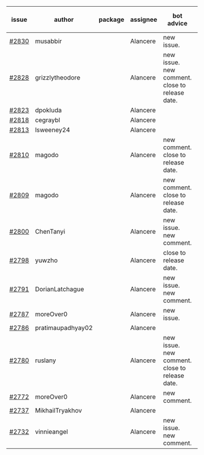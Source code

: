 | issue | author | package | assignee | bot advice | created date of issue | target release date | date from target |
| ------ | ------ | ------ | ------ | ------ | ------ | ------ | :-----: |
| [#2830](https://github.com/Azure/sdk-release-request/issues/2830) | musabbir |  | Alancere | new issue. | 05-19 | 06-02 |  |
| [#2828](https://github.com/Azure/sdk-release-request/issues/2828) | grizzlytheodore |  | Alancere | new issue. new comment. close to release date.  | 05-19 | 05-24 | 1 |
| [#2823](https://github.com/Azure/sdk-release-request/issues/2823) | dpokluda |  | Alancere |  | 05-18 | 05-31 |  |
| [#2818](https://github.com/Azure/sdk-release-request/issues/2818) | cegraybl |  | Alancere |  | 05-17 | 05-31 |  |
| [#2813](https://github.com/Azure/sdk-release-request/issues/2813) | lsweeney24 |  | Alancere |  | 05-16 | 05-30 |  |
| [#2810](https://github.com/Azure/sdk-release-request/issues/2810) | magodo |  | Alancere | new comment. close to release date.  | 05-16 | 05-23 | 0 |
| [#2809](https://github.com/Azure/sdk-release-request/issues/2809) | magodo |  | Alancere | new comment. close to release date.  | 05-16 | 05-23 | 0 |
| [#2800](https://github.com/Azure/sdk-release-request/issues/2800) | ChenTanyi |  | Alancere | new issue. new comment. | 05-16 | 05-19 |  |
| [#2798](https://github.com/Azure/sdk-release-request/issues/2798) | yuwzho |  | Alancere | close to release date.  | 05-16 | 05-23 | 0 |
| [#2791](https://github.com/Azure/sdk-release-request/issues/2791) | DorianLatchague |  | Alancere | new issue. new comment. | 05-12 | 05-16 |  |
| [#2787](https://github.com/Azure/sdk-release-request/issues/2787) | moreOver0 |  | Alancere | new issue. | 05-12 | 05-19 |  |
| [#2786](https://github.com/Azure/sdk-release-request/issues/2786) | pratimaupadhyay02 |  | Alancere |  | 05-12 | 05-16 |  |
| [#2780](https://github.com/Azure/sdk-release-request/issues/2780) | ruslany |  | Alancere | new issue. new comment. close to release date.  | 05-12 | 05-24 | 1 |
| [#2772](https://github.com/Azure/sdk-release-request/issues/2772) | moreOver0 |  | Alancere | new comment. | 05-10 | 05-17 |  |
| [#2737](https://github.com/Azure/sdk-release-request/issues/2737) | MikhailTryakhov |  | Alancere |  | 04-25 | 05-02 |  |
| [#2732](https://github.com/Azure/sdk-release-request/issues/2732) | vinnieangel |  | Alancere | new issue. new comment. | 04-21 | 05-05 |  |
